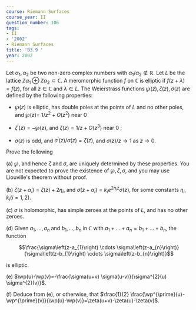 ```yaml
---
course: Riemann Surfaces
course_year: II
question_number: 106
tags:
- II
- '2002'
- Riemann Surfaces
title: 'B3.9 '
year: 2002
---
```



Let $\alpha_{1}, \alpha_{2}$ be two non-zero complex numbers with $\alpha_{1} / \alpha_{2} \notin \mathbb{R}$. Let $L$ be the lattice $\mathbb{Z} \alpha_{1} \oplus \mathbb{Z} \alpha_{2} \subset \mathbb{C}$. A meromorphic function $f$ on $\mathbb{C}$ is elliptic if $f(z+\lambda)=f(z)$, for all $z \in \mathbb{C}$ and $\lambda \in L$. The Weierstrass functions $\wp(z), \zeta(z), \sigma(z)$ are defined by the following properties:

- $\wp(z)$ is elliptic, has double poles at the points of $L$ and no other poles, and $\wp(z)=$ $1 / z^{2}+O\left(z^{2}\right)$ near 0

- $\zeta^{\prime}(z)=-\wp(z)$, and $\zeta(z)=1 / z+O\left(z^{3}\right)$ near 0 ;

- $\sigma(z)$ is odd, and $\sigma^{\prime}(z) / \sigma(z)=\zeta(z)$, and $\sigma(z) / z \rightarrow 1$ as $z \rightarrow 0$.

Prove the following

(a) $\wp$, and hence $\zeta$ and $\sigma$, are uniquely determined by these properties. You are not expected to prove the existence of $\wp, \zeta, \sigma$, and you may use Liouville's theorem without proof.

(b) $\zeta\left(z+\alpha_{i}\right)=\zeta(z)+2 \eta_{i}$, and $\sigma\left(z+\alpha_{i}\right)=k_{i} e^{2 \eta_{i} z} \sigma(z)$, for some constants $\eta_{i}, k_{i}(i=1,2)$.

(c) $\sigma$ is holomorphic, has simple zeroes at the points of $L$, and has no other zeroes.

(d) Given $a_{1}, \ldots, a_{n}$ and $b_{1}, \ldots, b_{n}$ in $\mathbb{C}$ with $a_{1}+\ldots+a_{n}=b_{1}+\ldots+b_{n}$, the function

$$\frac{\sigma\left(z-a_{1}\right) \cdots \sigma\left(z-a_{n}\right)}{\sigma\left(z-b_{1}\right) \cdots \sigma\left(z-b_{n}\right)}$$

is elliptic.

(e) $\wp(u)-\wp(v)=-\frac{\sigma(u+v) \sigma(u-v)}{\sigma^{2}(u) \sigma^{2}(v)}$.

(f) Deduce from (e), or otherwise, that $\frac{1}{2} \frac{\wp^{\prime}(u)-\wp^{\prime}(v)}{\wp(u)-\wp(v)}=\zeta(u+v)-\zeta(u)-\zeta(v)$.